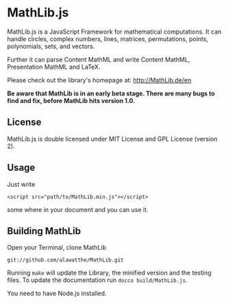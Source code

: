 MathLib.js
==========


MathLib.js is a JavaScript Framework for mathematical computations. It can handle circles, complex numbers, lines, matrices, permutations, points, polynomials, sets, and vectors.

Further it can parse Content MathML and write Content MathML, Presentation MathML and LaTeX.

Please check out the library's homepage at: <http://MathLib.de/en>

**Be aware that MathLib is in an early beta stage.
There are many bugs to find and fix, before MathLib hits version 1.0.**

License
-------
MathLib.js is double licensed under MIT License and GPL License (version 2).


Usage
-----

Just write 

```
<script src="path/to/MathLib.min.js"></script>
```
some where in your document and you can use it.


Building MathLib
----------------

Open your Terminal, clone MathLib

```
git://github.com/alawatthe/MathLib.git
```

Running ```make``` will update the Library, the minified version and the testing files.
To update the documentation run ```docco build/MathLib.js```.

You need to have Node.js installed. 

